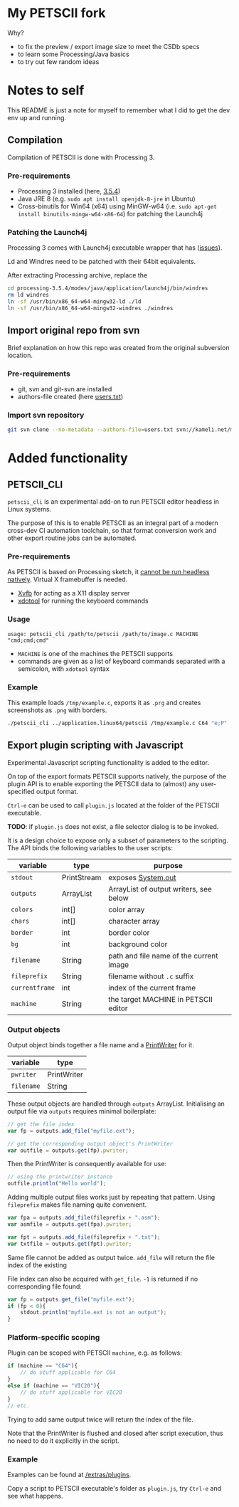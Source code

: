 # My PETSCII fork

Why?

* to fix the preview / export image size to meet the CSDb specs
* to learn some Processing/Java basics
* to try out few random ideas

# Notes to self

This README is just a note for myself to remember what I did to get the dev env up and running.

## Compilation

Compilation of PETSCII is done with Processing 3.

### Pre-requirements

* Processing 3 installed (here, [3.5.4](https://github.com/processing/processing/releases/download/processing-0270-3.5.4/processing-3.5.4-linux64.tgz))
* Java JRE 8 (e.g. `sudo apt install openjdk-8-jre` in Ubuntu)
* Cross-binutils for Win64 (x64) using MinGW-w64 (i.e. `sudo apt-get install binutils-mingw-w64-x86-64`) for patching the Launch4j

### Patching the Launch4j

Processing 3 comes with Launch4j executable wrapper that has ([issues](https://sourceforge.net/p/launch4j/feature-requests/74/)).

Ld and Windres need to be patched with their 64bit equivalents.

After extracting Processing archive, replace the 

```sh
cd processing-3.5.4/modes/java/application/launch4j/bin/windres
rm ld windres
ln -sf /usr/bin/x86_64-w64-mingw32-ld ./ld
ln -sf /usr/bin/x86_64-w64-mingw32-windres ./windres
```

## Import original repo from svn

Brief explanation on how this repo was created from the original subversion location.

### Pre-requirements

* git, svn and git-svn are installed
* authors-file created (here [users.txt](users.txt))

### Import svn repository

```sh
git svn clone --no-metadata --authors-file=users.txt svn://kameli.net/marq/petscii
```

# Added functionality

## PETSCII_CLI

`petscii_cli` is an experimental add-on to run PETSCII editor headless in Linux systems. 

The purpose of this is to enable PETSCII as an integral part of a modern cross-dev CI automation toolchain, so that 
format conversion work and other export routine jobs can be automated.

### Pre-requirements

As PETSCII is based on Processing sketch, it [cannot be run headless natively](https://github.com/processing/processing/wiki/Running-without-a-Display#why-do-i-need-to-do-this). Virtual X framebuffer is needed.

* [Xvfb](https://en.wikipedia.org/wiki/Xvfb) for acting as a X11 display server
* [xdotool](http://manpages.ubuntu.com/manpages/trusty/man1/xdotool.1.html) for running the keyboard commands

### Usage

```
usage: petscii_cli /path/to/petscii /path/to/image.c MACHINE "cmd;cmd;cmd"
```

* `MACHINE` is one of the machines the PETSCII supports
* commands are given as a list of keyboard commands separated with a semicolon, with `xdotool` syntax

### Example

This example loads `/tmp/example.c`, exports it as `.prg` and creates screenshots as `.png` with borders.

```sh
./petscii_cli ../application.linux64/petscii /tmp/example.c C64 "e;P"
```

## Export plugin scripting with Javascript

Experimental Javascript scripting functionality is added to the editor.

On top of the export formats PETSCII supports natively, the purpose of the plugin API is to enable exporting the PETSCII data to (almost) any user-specified output format.


`Ctrl-e` can be used to call `plugin.js` located at the folder of the PETSCII executable.

**TODO**: if `plugin.js` does not exist, a file selector dialog is to be invoked.

It is a design choice to expose only a subset of parameters to the scripting. The API binds the following variables to the user scripts:

| variable        | type        | purpose                                                                                   |
|-----------------|-------------|-------------------------------------------------------------------------------------------|
| `stdout`        | PrintStream | exposes [System.out](https://docs.oracle.com/javase/8/docs/api/java/lang/System.html#out) |
| `outputs`       | ArrayList<Output> | ArrayList of output writers, see below                                              |
| `colors`        | int[]      | color array                                                                                |
| `chars`         | int[]      | character array                                                                            |
| `border`        | int        | border color                                                                               |
| `bg`            | int        | background color                                                                           |
| `filename`      | String     | path and file name of the current image                                                    |
| `fileprefix`    | String     | filename without `.c` suffix                                                               |
| `currentframe`  | int        | index of the current frame                                                                 |
| `machine`       | String     | the target MACHINE in PETSCII editor                                                       |

### Output objects

Output object binds together a file name and a [PrintWriter](https://docs.oracle.com/javase/8/docs/api/java/io/PrintWriter.html) for it.

| variable        | type        |
|-----------------|-------------|
| `pwriter`       | PrintWriter |
| `filename`      | String      |

These output objects are handled through `outputs` ArrayList. Initialising an output file via `outputs` requires minimal boilerplate:

```js
// get the file index
var fp = outputs.add_file("myfile.ext");

// get the corresponding output object's PrintWriter
var outfile = outputs.get(fp).pwriter;
```

Then the PrintWriter is consequently available for use:

```js
// using the printwriter instance
outfile.println("Hello world");
```

Adding multiple output files works just by repeating that pattern. Using `fileprefix` makes file naming quite convenient.

```js
var fpa = outputs.add_file(fileprefix + ".asm");
var asmfile = outputs.get(fpa).pwriter;

var fpt = outputs.add_file(fileprefix + ".txt");
var txtfile = outputs.get(fpt).pwriter;
```

Same file cannot be added as output twice. `add_file` will return the file index of the existing

File index can also be acquired with `get_file`. `-1` is returned if no corresponding file found:

```js
var fp = outputs.get_file("myfile.ext");
if (fp < 0){
    stdout.println("myfile.ext is not an output");
}
```

### Platform-specific scoping

Plugin can be scoped with PETSCII `machine`, e.g. as follows:

```js
if (machine == "C64"){
    // do stuff applicable for C64
}
else if (machine == "VIC20"){
    // do stuff applicable for VIC20
}
// etc.
```

Trying to add same output twice will return the index of the file.

Note that the PrintWriter is flushed and closed after script execution, thus no need to do it explicitly in the script.

### Example

Examples can be found at [/extras/plugins](plugins). 

Copy a script to PETSCII executable's folder as `plugin.js`, try `Ctrl-e` and see what happens.

